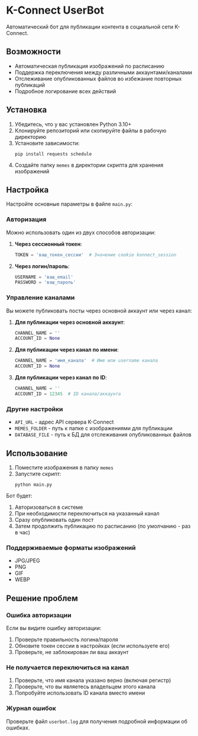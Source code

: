 # K-Connect UserBot

Автоматический бот для публикации контента в социальной сети K-Connect.

## Возможности

- Автоматическая публикация изображений по расписанию
- Поддержка переключения между различными аккаунтами/каналами
- Отслеживание опубликованных файлов во избежание повторных публикаций
- Подробное логирование всех действий

## Установка

1. Убедитесь, что у вас установлен Python 3.10+
2. Клонируйте репозиторий или скопируйте файлы в рабочую директорию
3. Установите зависимости:
   ```
   pip install requests schedule
   ```
4. Создайте папку `memes` в директории скрипта для хранения изображений

## Настройка

Настройте основные параметры в файле `main.py`:

### Авторизация

Можно использовать один из двух способов авторизации:

1. **Через сессионный токен**:
   ```python
   TOKEN = 'ваш_токен_сессии'  # Значение cookie konnect_session
   ```

2. **Через логин/пароль**:
   ```python
   USERNAME = 'ваш_email'
   PASSWORD = 'ваш_пароль'
   ```

### Управление каналами

Вы можете публиковать посты через основной аккаунт или через канал:

1. **Для публикации через основной аккаунт**:
   ```python
   CHANNEL_NAME = ''
   ACCOUNT_ID = None
   ```

2. **Для публикации через канал по имени**:
   ```python
   CHANNEL_NAME = 'имя_канала'  # Имя или username канала
   ACCOUNT_ID = None
   ```

3. **Для публикации через канал по ID**:
   ```python
   CHANNEL_NAME = ''
   ACCOUNT_ID = 12345  # ID канала/аккаунта
   ```

### Другие настройки

- `API_URL` - адрес API сервера K-Connect
- `MEMES_FOLDER` - путь к папке с изображениями для публикации
- `DATABASE_FILE` - путь к БД для отслеживания опубликованных файлов

## Использование

1. Поместите изображения в папку `memes`
2. Запустите скрипт:
   ```
   python main.py
   ```

Бот будет:
1. Авторизоваться в системе
2. При необходимости переключиться на указанный канал
3. Сразу опубликовать один пост
4. Затем продолжить публикацию по расписанию (по умолчанию - раз в час)

### Поддерживаемые форматы изображений

- JPG/JPEG
- PNG
- GIF
- WEBP

## Решение проблем

### Ошибка авторизации

Если вы видите ошибку авторизации:

1. Проверьте правильность логина/пароля
2. Обновите токен сессии в настройках (если используете его)
3. Проверьте, не заблокирован ли ваш аккаунт

### Не получается переключиться на канал

1. Проверьте, что имя канала указано верно (включая регистр)
2. Проверьте, что вы являетесь владельцем этого канала
3. Попробуйте использовать ID канала вместо имени

### Журнал ошибок

Проверьте файл `userbot.log` для получения подробной информации об ошибках. 